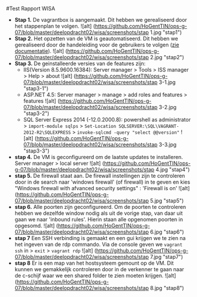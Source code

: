 #Test Rapport WISA

  * **Stap 1.** De vagrantbox is aangemaakt. Dit hebben we gerealiseerd door het stappenplan te volgen.
  ![alt] (https://github.com/HoGentTIN/ops-g-07/blob/master/deelopdracht02/wisa/screenshots/stap 1.jpg "stap1")
  * **Stap 2.** Het opzetten van de VM is geautomatiseerd. Dit hebben we gerealiseerd door de handeleiding voor de gebruikers te volgen ([zie documentatie](https://github.com/HoGentTIN/ops-g-07/blob/master/deelopdracht02/wisa/documentatie_wisa.md)).
   ![alt] (https://github.com/HoGentTIN/ops-g-07/blob/master/deelopdracht02/wisa/screenshots/stap 2.jpg "stap2")
  * **Stap 3.** De geinstalleerde versies van de features zijn:
       * IIS(Version 8.5.9600.16384): Server manager > Tools > ISS manager > Help > about
      ![alt] (https://github.com/HoGentTIN/ops-g-07/blob/master/deelopdracht02/wisa/screenshots/stap 3-1.jpg "stap3-1")
       * ASP.NET 4.5: Server manager > manage > add roles and features > features 
     ![alt] (https://github.com/HoGentTIN/ops-g-07/blob/master/deelopdracht02/wisa/screenshots/stap 3-2.jpg "stap3-2")
       * SQL Server Express 2014 (-12.0.2000.8): powershell as administrator > `import-module sqlps` > `Set-Location SQLSERVER:\SQL\VAGRANT-2012-R2\SQLEXPRESS` > `invoke-sqlcmd -query "select @@version"` 
      ![alt] (https://github.com/HoGentTIN/ops-g-07/blob/master/deelopdracht02/wisa/screenshots/stap 3-3.jpg "stap3-3")
  * **stap 4.**  De VM is geconfigureerd om de laatste updates te installeren.  
    Server manager > local server
       ![alt] (https://github.com/HoGentTIN/ops-g-07/blob/master/deelopdracht02/wisa/screenshots/stap 4.jpg "stap4")
  * **stap 5.** De firewall staat aan. De firewall instellingen zijn te controleren door in de search naar 'windows firewall' (of firewall) in te geven en kies "Windows firewall with afvanced security settings" : 'Firewall is on'
  ![alt] (https://github.com/HoGentTIN/ops-g-07/blob/master/deelopdracht02/wisa/screenshots/stap 5.jpg "stap5")
  * **stap 6.** Alle poorten zijn geconfigureerd. Om de poorten te controleren hebben we dezelfde window nodig als uit de vorige stap, van daar uit gaan we naar 'inbound rules'. Hierin staan alle opgenomen poorten in opgesomd.
   ![alt] (https://github.com/HoGentTIN/ops-g-07/blob/master/deelopdracht02/wisa/screenshots/stap 6.jpg "stap6")
  * **stap 7** Een SSH verbinding is gemaakt en een gui krijgen we te zien na het ingeven van de rdp commando. Via de console geven we `vagrant ssh` in > `exit` > `vagrant rdp`
  ![alt] (https://github.com/HoGentTIN/ops-g-07/blob/master/deelopdracht02/wisa/screenshots/stap 7.jpg "stap7")
  * **stap 8** Er is een map van het hostsysteem gemount op de VM. Dit kunnen we gemakkelijk controleren door in de verkenner te gaan naar de c-schijf waar we een shared folder te zien moeten krijgen.
![alt] (https://github.com/HoGentTIN/ops-g-07/blob/master/deelopdracht02/wisa/screenshots/stap 8.jpg "stap8")
